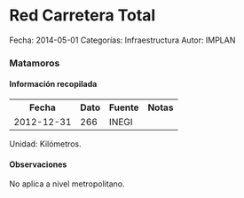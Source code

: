 Red Carretera Total
=====

Fecha: 2014-05-01
Categorías: Infraestructura
Autor: IMPLAN

### Matamoros

#### Información recopilada

<table class="table table-hover table-bordered">
  <tr><th>Fecha</th><th>Dato</th><th>Fuente</th><th>Notas</th></tr>
  <tr><td>2012-12-31</td><td>266</td><td>INEGI</td><td></td></tr>
</table>

Unidad: Kilómetros.

#### Observaciones

No aplica a nivel metropolitano.
